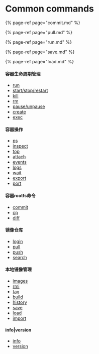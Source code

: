 # Common commands

{% page-ref page="commit.md" %}

{% page-ref page="pull.md" %}

{% page-ref page="run.md" %}

{% page-ref page="save.md" %}

{% page-ref page="load.md" %}



#### 容器生命周期管理

* [run](https://www.runoob.com/docker/docker-run-command.html)
* [start/stop/restart](https://www.runoob.com/docker/docker-start-stop-restart-command.html)
* [kill](https://www.runoob.com/docker/docker-kill-command.html)
* [rm](https://www.runoob.com/docker/docker-rm-command.html)
* [pause/unpause](https://www.runoob.com/docker/docker-pause-unpause-command.html)
* [create](https://www.runoob.com/docker/docker-create-command.html)
* [exec](https://www.runoob.com/docker/docker-exec-command.html)

#### 容器操作

* [ps](https://www.runoob.com/docker/docker-ps-command.html)
* [inspect](https://www.runoob.com/docker/docker-inspect-command.html)
* [top](https://www.runoob.com/docker/docker-top-command.html)
* [attach](https://www.runoob.com/docker/docker-attach-command.html)
* [events](https://www.runoob.com/docker/docker-events-command.html)
* [logs](https://www.runoob.com/docker/docker-logs-command.html)
* [wait](https://www.runoob.com/docker/docker-wait-command.html)
* [export](https://www.runoob.com/docker/docker-export-command.html)
* [port](https://www.runoob.com/docker/docker-port-command.html)

#### 容器rootfs命令

* [commit](https://www.runoob.com/docker/docker-commit-command.html)
* [cp](https://www.runoob.com/docker/docker-cp-command.html)
* [diff](https://www.runoob.com/docker/docker-diff-command.html)

#### 镜像仓库

* [login](https://www.runoob.com/docker/docker-login-command.html)
* [pull](https://www.runoob.com/docker/docker-pull-command.html)
* [push](https://www.runoob.com/docker/docker-push-command.html)
* [search](https://www.runoob.com/docker/docker-search-command.html)

#### 本地镜像管理

* [images](https://www.runoob.com/docker/docker-images-command.html)
* [rmi](https://www.runoob.com/docker/docker-rmi-command.html)
* [tag](https://www.runoob.com/docker/docker-tag-command.html)
* [build](https://www.runoob.com/docker/docker-build-command.html)
* [history](https://www.runoob.com/docker/docker-history-command.html)
* [save](https://www.runoob.com/docker/docker-save-command.html)
* [load](https://www.runoob.com/docker/docker-load-command.html)
* [import](https://www.runoob.com/docker/docker-import-command.html)

#### info\|version

* [info](https://www.runoob.com/docker/docker-info-command.html)
* [version](https://www.runoob.com/docker/docker-version-command.html)



